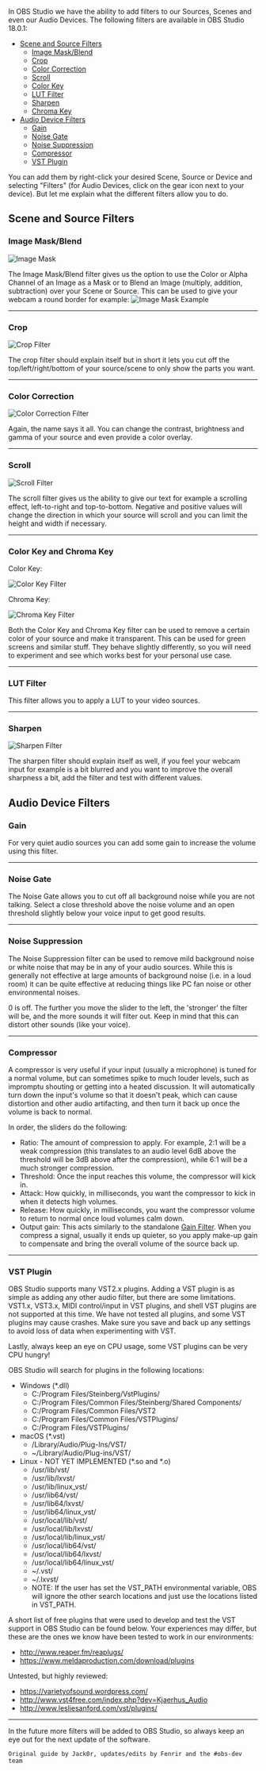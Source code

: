 In OBS Studio we have the ability to add filters to our Sources, Scenes and even our Audio Devices. The following filters are available in OBS Studio 18.0.1:

* [Scene and Source Filters](#scene-and-source-filters)
  * [Image Mask/Blend](#image-maskblend)
  * [Crop](#crop)
  * [Color Correction](#color-correction)
  * [Scroll](#scroll)
  * [Color Key](#color-key-and-chroma-key)
  * [LUT Filter](#lut-filter)
  * [Sharpen](#sharpen)
  * [Chroma Key](#color-key-and-chroma-key)
* [Audio Device Filters](#audio-device-filters)
  * [Gain](#gain)
  * [Noise Gate](#noise-gate)
  * [Noise Suppression](#noise-suppression)
  * [Compressor](#compressor)
  * [VST Plugin](#vst-plugin)

You can add them by right-click your desired Scene, Source or Device and selecting "Filters" (for Audio Devices, click on the gear icon next to your device). But let me explain what the different filters allow you to do.

## Scene and Source Filters

### Image Mask/Blend
![Image Mask](http://www.helping-squad.com/wp-content/uploads/2015/07/image_mask.png)

The Image Mask/Blend filter gives us the option to use the Color or Alpha Channel of an Image as a Mask or to Blend an Image (multiply, addition, subtraction) over your Scene or Source. This can be used to give your webcam a round border for example:
![Image Mask Example](http://www.helping-squad.com/wp-content/uploads/2015/07/image_mask_example.png)

***

### Crop
![Crop Filter](http://www.helping-squad.com/wp-content/uploads/2015/07/crop_filter.png)

The crop filter should explain itself but in short it lets you cut off the top/left/right/bottom of your source/scene to only show the parts you want.

***

### Color Correction
![Color Correction Filter](http://i.imgur.com/MJwx4Ep.png)

Again, the name says it all. You can change the contrast, brightness and gamma of your source and even provide a color overlay.

***

### Scroll
![Scroll Filter](http://www.helping-squad.com/wp-content/uploads/2015/07/scroll_filter.png)

The scroll filter gives us the ability to give our text for example a scrolling effect, left-to-right and top-to-bottom. Negative and positive values will change the direction in which your source will scroll and you can limit the height and width if necessary.

***

### Color Key and Chroma Key

Color Key:

![Color Key Filter](http://www.helping-squad.com/wp-content/uploads/2015/07/color_key.png)

Chroma Key:

![Chroma Key Filter](http://www.helping-squad.com/wp-content/uploads/2015/07/chroma_key.png)

Both the Color Key and Chroma Key filter can be used to remove a certain color of your source and make it transparent. This can be used for green screens and similar stuff. They behave slightly differently, so you will need to experiment and see which works best for your personal use case.

***

### LUT Filter
This filter allows you to apply a LUT to your video sources.

***

### Sharpen
![Sharpen Filter](http://www.helping-squad.com/wp-content/uploads/2015/07/sharpen_filter.png)

The sharpen filter should explain itself as well, if you feel your webcam input for example is a bit blurred and you want to improve the overall sharpness a bit, add the filter and test with different values.

## Audio Device Filters

### Gain
For very quiet audio sources you can add some gain to increase the volume using this filter.

***

### Noise Gate
The Noise Gate allows you to cut off all background noise while you are not talking. Select a close threshold above the noise volume and an open threshold slightly below your voice input to get good results.

***

### Noise Suppression
The Noise Suppression filter can be used to remove mild background noise or white noise that may be in any of your audio sources. While this is generally not effective at large amounts of background noise (i.e. in a loud room) it can be quite effective at reducing things like PC fan noise or other environmental noises.

0 is off. The further you move the slider to the left, the 'stronger' the filter will be, and the more sounds it will filter out. Keep in mind that this can distort other sounds (like your voice).

***

### Compressor

A compressor is very useful if your input (usually a microphone) is tuned for a normal volume, but can sometimes spike to much louder levels, such as impromptu shouting or getting into a heated discussion. It will automatically turn down the input's volume so that it doesn't peak, which can cause distortion and other audio artifacting, and then turn it back up once the volume is back to normal.

In order, the sliders do the following:

- Ratio: The amount of compression to apply. For example, 2:1 will be a weak compression (this translates to an audio level 6dB above the threshold will be 3dB above after the compression), while 6:1 will be a much stronger compression.
- Threshold: Once the input reaches this volume, the compressor will kick in.
- Attack: How quickly, in milliseconds, you want the compressor to kick in when it detects high volumes.
- Release: How quickly, in milliseconds, you want the compressor volume to return to normal once loud volumes calm down.
- Output gain: This acts similarly to the standalone [Gain Filter](#gain). When you compress a signal, usually it ends up quieter, so you apply make-up gain to compensate and bring the overall volume of the source back up.

***

### VST Plugin
OBS Studio supports many VST2.x plugins. Adding a VST plugin is as simple as adding any other audio filter, but there are some limitations. VST1.x, VST3.x, MIDI control/input in VST plugins, and shell VST plugins are not supported at this time. We have not tested all plugins, and some VST plugins may cause crashes. Make sure you save and back up any settings to avoid loss of data when experimenting with VST.

Lastly, always keep an eye on CPU usage, some VST plugins can be very CPU hungry!

OBS Studio will search for plugins in the following locations:

- Windows (*.dll)
  - C:/Program Files/Steinberg/VstPlugins/
  - C:/Program Files/Common Files/Steinberg/Shared Components/
  - C:/Program Files/Common Files/VST2
  - C:/Program Files/Common Files/VSTPlugins/
  - C:/Program Files/VSTPlugins/
- macOS (*.vst)
  - /Library/Audio/Plug-Ins/VST/
  - ~/Library/Audio/Plug-ins/VST/
- Linux - NOT YET IMPLEMENTED (*.so and *.o)
  - /usr/lib/vst/
  - /usr/lib/lxvst/
  - /usr/lib/linux_vst/
  - /usr/lib64/vst/
  - /usr/lib64/lxvst/
  - /usr/lib64/linux_vst/
  - /usr/local/lib/vst/
  - /usr/local/lib/lxvst/
  - /usr/local/lib/linux_vst/
  - /usr/local/lib64/vst/
  - /usr/local/lib64/lxvst/
  - /usr/local/lib64/linux_vst/
  - ~/.vst/
  - ~/.lxvst/
  - NOTE: If the user has set the VST_PATH environmental variable, OBS will ignore the other search locations and just use the locations listed in VST_PATH.

A short list of free plugins that were used to develop and test the VST support in OBS Studio can be found below. Your experiences may differ, but these are the ones we know have been tested to work in our environments:


- http://www.reaper.fm/reaplugs/
- https://www.meldaproduction.com/download/plugins

Untested, but highly reviewed:

- https://varietyofsound.wordpress.com/
- http://www.vst4free.com/index.php?dev=Kjaerhus_Audio
- http://www.lesliesanford.com/vst/plugins/

***

In the future more filters will be added to OBS Studio, so always keep an eye out for the next update of the software.

`Original guide by Jack0r, updates/edits by Fenrir and the #obs-dev team`